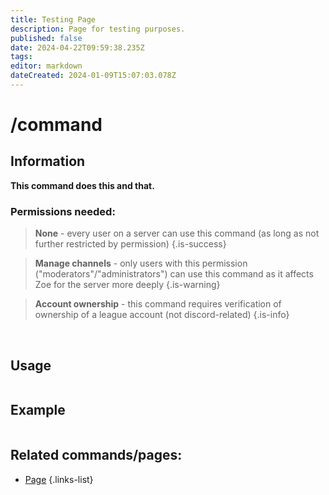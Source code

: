 ```yaml
---
title: Testing Page
description: Page for testing purposes.
published: false
date: 2024-04-22T09:59:38.235Z
tags: 
editor: markdown
dateCreated: 2024-01-09T15:07:03.078Z
---
```


# /command
## Information
**This command does this and that.**
<br>

### Permissions needed:
>**None** - every user on a server can use this command (as long as not further restricted by permission) {.is-success}

>**Manage channels** - only users with this permission ("moderators"/"administrators") can use this command as it affects Zoe for the server more deeply {.is-warning}

>**Account ownership** - this command requires verification of ownership of a league account (not discord-related) {.is-info}

<br>

## Usage
![]()
 <br>
 
## Example
![]()
 <br>
 
## Related commands/pages:

- [Page]()
{.links-list}